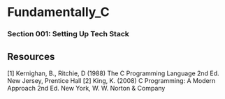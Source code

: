 # Fundamentally_C

### Section 001: Setting Up Tech Stack

## Resources
[1] Kernighan, B., Ritchie, D (1988) The C Programming Language 2nd Ed. New Jersey, Prentice Hall
[2] King, K. (2008) C Programming: A Modern Approach 2nd Ed. New York, W. W. Norton & Company
